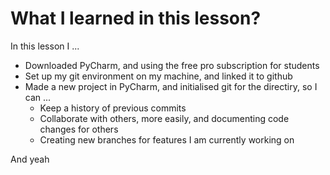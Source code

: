 # What I learned in this lesson?
In this lesson I ...
- Downloaded PyCharm, and using the free pro subscription for students
- Set up my git environment on my machine, and linked it to github
- Made a new project in PyCharm, and initialised git for the directiry, so I can ...
  - Keep a history of previous commits
  - Collaborate with others, more easily, and documenting code changes for others
  - Creating new branches for features I am currently working on

And yeah